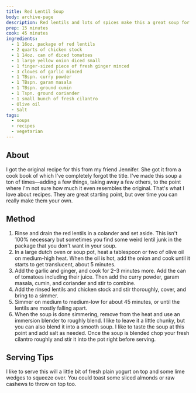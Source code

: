 ```yaml
---
title: Red Lentil Soup	
body: archive-page
description: Red lentils and lots of spices make this a great soup for early fall. Also, it doesn't hurt that it's so dang simple to make.
prep: 15 minutes
cook: 45 minutes
ingredients:
  - 1 16oz. package of red lentils
  - 2 quarts of chicken stock
  - 1 14oz. can of diced tomatoes
  - 1 large yellow onion diced small
  - 1 finger-sized piece of fresh ginger minced
  - 3 cloves of garlic minced
  - 1 TBspn. curry powder
  - 1 TBspn. garam masala
  - 1 TBspn. ground cumin
  - 1 Tspn. ground coriander
  - 1 small bunch of fresh cilantro
  - Olive oil
  - Salt
tags:
  - soups
  - recipes
  - vegetarian
---
```


## About
I got the original recipe for this from my friend Jennifer. She got it from a cook book of which I've completely forgot the title. I've made this soup a ton of times—adding a few things, taking away a few others, to the point where I'm not sure how much it even resembles the original. That's what I love about recipes. They are great starting point, but over time you can really make them your own.

## Method
1. Rinse and drain the red lentils in a colander and set aside. This isn't 100% necessary but sometimes you find some weird lentil junk in the package that you don't want in your soup.
2. In a large dutch oven or soup pot, heat a tablespoon or two of olive oil on medium-high heat. When the oil is hot, add the onion and cook until it starts to get translucent, about 5 minutes.
3. Add the garlic and ginger, and cook for 2–3 minutes more. Add the can of tomatoes including their juice. Then add the curry powder, garam masala, cumin, and coriander and stir to combine.
4. Add the rinsed lentils and chicken stock and stir thoroughly, cover, and bring to a simmer.
5. Simmer on medium to medium-low for about 45 minutes, or until the lentils are mostly falling apart.
6. When the soup is done simmering, remove from the heat and use an immersion blender to roughly blend. I like to leave it a little chunky, but you can also blend it into a smooth soup. I like to taste the soup at this point and add salt as needed. Once the soup is blended chop your fresh cilantro roughly and stir it into the pot right before serving.

## Serving Tips
I like to serve this will a little bit of fresh plain yogurt on top and some lime wedges to squeeze over. You could toast some sliced almonds or raw cashews to throw on top too.